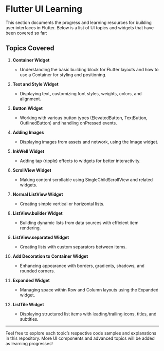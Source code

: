 # Flutter UI Learning

This section documents the progress and learning resources for building user interfaces in Flutter. Below is a list of UI topics and widgets that have been covered so far:

## Topics Covered

1. **Container Widget**
   - Understanding the basic building block for Flutter layouts and how to use a Container for styling and positioning.

2. **Text and Style Widget**
   - Displaying text, customizing font styles, weights, colors, and alignment.

3. **Button Widget**
   - Working with various button types (ElevatedButton, TextButton, OutlinedButton) and handling onPressed events.

4. **Adding Images**
   - Displaying images from assets and network, using the Image widget.

5. **InkWell Widget**
   - Adding tap (ripple) effects to widgets for better interactivity.

6. **ScrollView Widget**
   - Making content scrollable using SingleChildScrollView and related widgets.

7. **Normal ListView Widget**
   - Creating simple vertical or horizontal lists.

8. **ListView.builder Widget**
   - Building dynamic lists from data sources with efficient item rendering.

9. **ListView.separated Widget**
   - Creating lists with custom separators between items.

10. **Add Decoration to Container Widget**
    - Enhancing appearance with borders, gradients, shadows, and rounded corners.

11. **Expanded Widget**
    - Managing space within Row and Column layouts using the Expanded widget.

12. **ListTile Widget**
    - Displaying structured list items with leading/trailing icons, titles, and subtitles.

---

Feel free to explore each topic’s respective code samples and explanations in this repository. More UI components and advanced topics will be added as learning progresses!
